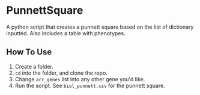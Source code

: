 # PunnettSquare
A python script that creates a punnett square based on the list of dictionary inputted.
Also includes a table with phenotypes.
## How To Use
1. Create a folder.
2. `cd` into the folder, and clone the repo.
3. Change `arr_genes` list into any other gene you'd like.
4. Run the script. See `biol_punnett.csv` for the punnett square. 